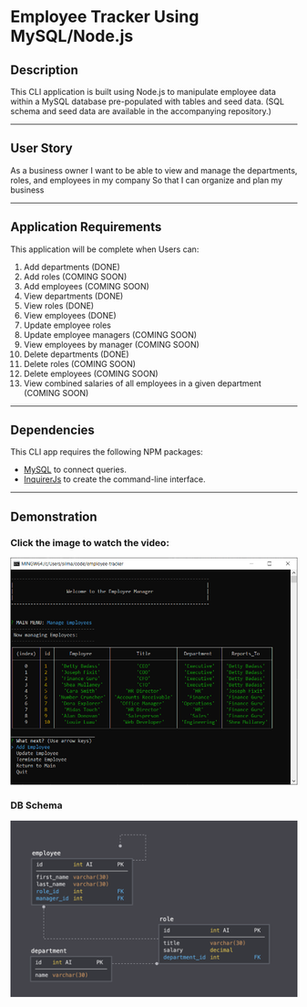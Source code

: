 # Employee Tracker Using MySQL/Node.js

## Description

This CLI application is built using Node.js to manipulate employee data within a MySQL database pre-populated with tables and seed data. (SQL schema and seed data are available in the accompanying repository.)
 
-------------
## User Story

As a business owner
I want to be able to view and manage the departments, roles, and employees in my company
So that I can organize and plan my business

-------------
## Application Requirements

This application will be complete when Users can:
  1. Add departments (DONE) 
  2. Add roles (COMING SOON)
  3. Add employees (COMING SOON)
  4. View departments (DONE) 
  5. View roles (DONE) 
  6. View employees (DONE) 
  7. Update employee roles 
  8. Update employee managers (COMING SOON)
  9. View employees by manager (COMING SOON)
  10. Delete departments (DONE)
  11. Delete roles (COMING SOON)
  12. Delete employees (COMING SOON)
  13. View combined salaries of all employees in a given department (COMING SOON)

------------
## Dependencies

This CLI app requires the following NPM packages:
* [MySQL](https://www.npmjs.com/package/mysql) to connect queries.
* [InquirerJs](https://www.npmjs.com/package/inquirer/v/0.2.3) to create the command-line interface.
-------------
## Demonstration

### Click the image to watch the video:

<a href="https://youtu.be/JX8vAIFfYdk" target="_blank"><img src="./img/pic-EmpTr-video.png" alt="Video Demonstration" width="600"/></a>

### DB Schema
 
<img src="./img/schema.png" alt="Schema page" width = "600"/>